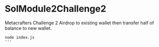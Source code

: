 # SolModule2Challenge2
Metacrafters Challenge 2
Airdrop to existing wallet then transfer half of balance to new wallet.
```node
node index.js
'''
